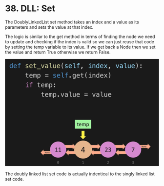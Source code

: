 # 38. DLL: Set

The DoublyLinkedList set method takes an index and a value as its parameters and sets the value at that index.

The logic is similar to the get method in terms of finding the node we need to update and checking if the index is valid so we can just reuse that code by setting the temp variable to its value. If we get back a Node then we set the value and return True otherwise we return False.

![Doubly Linked List Set](./images/doubly-linked-list-set.jpg?raw=true "Doubly Linked List Set")

The doubly linked list set code is actually indentical to the singly linked list set code.
